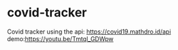 # covid-tracker
Covid tracker using the api: https://covid19.mathdro.id/api
demo:https://youtu.be/Tmtql_GDWpw
